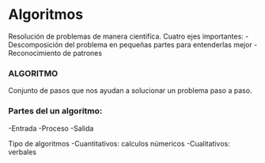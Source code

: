# Algoritmos 
Resolución de problemas de manera cientifíca. 
Cuatro ejes importantes:
-Descomposición del problema en pequeñas partes para entenderlas mejor
-Reconocimiento de patrones

### ALGORITMO
Conjunto de pasos que nos ayudan a solucionar un problema paso a paso.
### Partes del un algoritmo:
-Entrada
-Proceso
-Salida

Tipo de algoritmos
-Cuantitativos: calculos númericos
-Cualitativos: verbales
